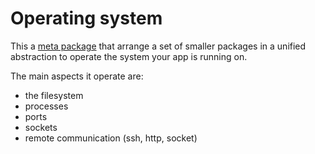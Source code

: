 # Operating system

This a [meta package](https://github.com/innmind/OperatingSystem/) that arrange a set of smaller packages in a unified abstraction to operate the system your app is running on.

The main aspects it operate are:
- the filesystem
- processes
- ports
- sockets
- remote communication (ssh, http, socket)
